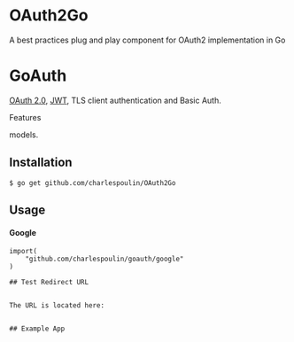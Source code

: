 # OAuth2Go
A best practices plug and play component for OAuth2 implementation in Go

# GoAuth

[OAuth 2.0](https://github.com/golang/oauth2), [JWT](https://github.com/golang-jwt/jwt), TLS client authentication and Basic Auth. 

Features


models.

## Installation

```
$ go get github.com/charlespoulin/OAuth2Go
```

## Usage


#### Google

```golang
import(
	"github.com/charlespoulin/goauth/google"
)

## Test Redirect URL


The URL is located here:


## Example App

